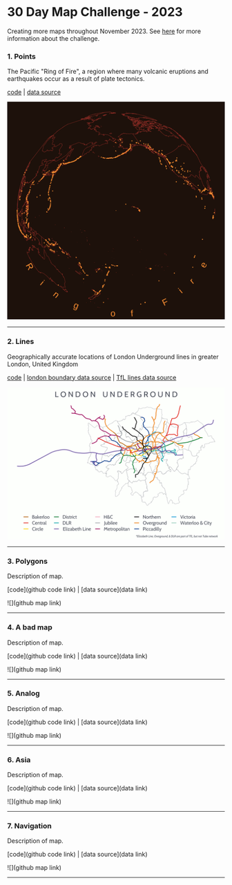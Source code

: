 # 30 Day Map Challenge - 2023
Creating more maps throughout November 2023. See [here](https://30daymapchallenge.com/) for more information about the challenge.

### 1. Points 

The Pacific "Ring of Fire", a region where many volcanic eruptions and earthquakes occur as a result of plate tectonics.

[code](https://github.com/hschmidt12/30DayMapChallenge-2023/blob/main/scripts/day1-points.R) | [data source](https://www.ngdc.noaa.gov/hazel/view/hazards/volcano/loc-search/#:~:text=The%20Volcano%20Locations%20Database%20is,Volcanoes%20of%20the%20World%22%20publication)

![](https://github.com/hschmidt12/30DayMapChallenge-2023/blob/main/maps/day1_points.png?raw=true)
***
### 2. Lines 

Geographically accurate locations of London Underground lines in greater London, United Kingdom

[code](https://github.com/hschmidt12/30DayMapChallenge-2023/blob/main/scripts/day2-lines.R) | [london boundary data source](https://data.london.gov.uk/dataset/statistical-gis-boundary-files-london) | [TfL lines data source](https://github.com/oobrien/vis/blob/master/tubecreature/data/tfl_lines.json?short_path=1627147)

![](https://github.com/hschmidt12/30DayMapChallenge-2023/blob/main/maps/day2_lines.png)
***
### 3. Polygons

Description of map.

[code](github code link) | [data source](data link)

![](github map link) 
***
### 4. A bad map

Description of map.

[code](github code link) | [data source](data link)

![](github map link) 
***
### 5. Analog

Description of map.

[code](github code link) | [data source](data link)

![](github map link) 
***
### 6. Asia

Description of map.

[code](github code link) | [data source](data link)

![](github map link) 
***
### 7. Navigation

Description of map.

[code](github code link) | [data source](data link)

![](github map link) 
***

